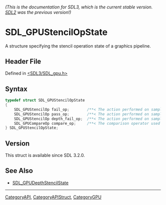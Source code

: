 ###### (This is the documentation for SDL3, which is the current stable version. [SDL2](https://wiki.libsdl.org/SDL2/) was the previous version!)
# SDL_GPUStencilOpState

A structure specifying the stencil operation state of a graphics pipeline.

## Header File

Defined in [<SDL3/SDL_gpu.h>](https://github.com/libsdl-org/SDL/blob/main/include/SDL3/SDL_gpu.h)

## Syntax

```c
typedef struct SDL_GPUStencilOpState
{
    SDL_GPUStencilOp fail_op;        /**< The action performed on samples that fail the stencil test. */
    SDL_GPUStencilOp pass_op;        /**< The action performed on samples that pass the depth and stencil tests. */
    SDL_GPUStencilOp depth_fail_op;  /**< The action performed on samples that pass the stencil test and fail the depth test. */
    SDL_GPUCompareOp compare_op;     /**< The comparison operator used in the stencil test. */
} SDL_GPUStencilOpState;
```

## Version

This struct is available since SDL 3.2.0.

## See Also

- [SDL_GPUDepthStencilState](SDL_GPUDepthStencilState)

----
[CategoryAPI](CategoryAPI), [CategoryAPIStruct](CategoryAPIStruct), [CategoryGPU](CategoryGPU)

